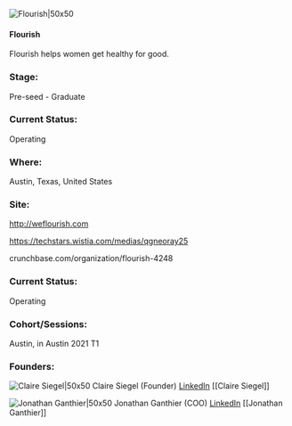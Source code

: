 

![Flourish|50x50](https://apimg.techstars.com/connect/images/image_files/6056199c801c6f00084583c1/original/Untitled_design.png)

#### Flourish
Flourish helps women get healthy for good.

### Stage: 
Pre-seed - Graduate 

### Current Status: 
Operating

### Where:
Austin, Texas, United States

### Site:
http://weflourish.com

https://techstars.wistia.com/medias/qgneoray25

crunchbase.com/organization/flourish-4248

### Current Status: 
Operating

### Cohort/Sessions: 
Austin, in Austin 2021 T1

### Founders: 

![Claire Siegel|50x50](https://apimg.techstars.com/connect/images/image_files/60561838801c6f00084583c0/original/0Z0A2586.jpeg) Claire Siegel (Founder) [LinkedIn](https://linkedin.com/in/claire-siegel-rdn-ld-26a01067) [[Claire Siegel]]

![Jonathan Ganthier|50x50](https://f6s-public.s3.amazonaws.com/profiles/2569813_th2.jpg) Jonathan Ganthier (COO) [LinkedIn](https://linkedin.com/in/jonathan-ganthier) [[Jonathan Ganthier]]


